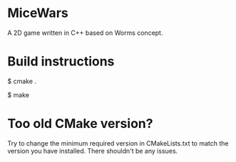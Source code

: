 # MiceWars
A 2D game written in C++ based on Worms concept.

# Build instructions
$ cmake .

$ make

# Too old CMake version?
Try to change the minimum required version in CMakeLists.txt to match the version you have installed. There shouldn't be any issues.
